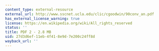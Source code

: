 ```yaml
---
content_type: external-resource
external_url: http://www.sscnet.ucla.edu/clic/cgoodwin/90conv_an.pdf
has_external_license_warning: true
license: https://en.wikipedia.org/wiki/All_rights_reserved
status: ''
title: PDF 2 - 2.8 MB
uid: 27d3d6ef-11eb-4f41-8e9d-7e200c24ff8d
wayback_url: ''
---
```


